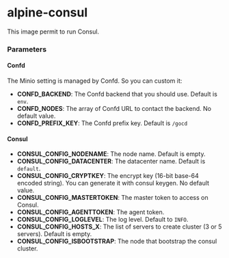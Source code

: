alpine-consul
===============

This image permit to run Consul.



### Parameters

#### Confd

The Minio setting is managed by Confd. So you can custom it:
- **CONFD_BACKEND**: The Confd backend that you should use. Default is `env`.
- **CONFD_NODES**: The array of Confd URL to contact the backend. No default value.
- **CONFD_PREFIX_KEY**: The Confd prefix key. Default is `/gocd`


#### Consul

- **CONSUL_CONFIG_NODENAME**: The node name. Default is empty.
- **CONSUL_CONFIG_DATACENTER**: The datacenter name. Default is `default`.
- **CONSUL_CONFIG_CRYPTKEY**: The encrypt key (16-bit base-64 encoded string). You can generate it with consul keygen. No default value.
- **CONSUL_CONFIG_MASTERTOKEN**: The master token to access on Consul.
- **CONSUL_CONFIG_AGENTTOKEN**: The agent token.
- **CONSUL_CONFIG_LOGLEVEL**: The log level. Default to `INFO`.
- **CONSUL_CONFIG_HOSTS_X**: The list of servers to create cluster (3 or 5 servers). Default is empty.
- **CONSUL_CONFIG_ISBOOTSTRAP**: The node that bootstrap the consul cluster.
